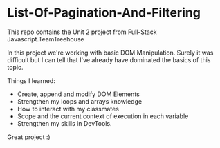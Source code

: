 # List-Of-Pagination-And-Filtering
This repo contains the Unit 2 project from Full-Stack Javascript.TeamTreehouse

In this project we're working with basic DOM Manipulation. Surely it was difficult
but I can tell that I've already have dominated the basics of this topic. 

Things I learned:

- Create, append and modify DOM Elements
- Strengthen my loops and arrays knowledge
- How to interact with my classmates
- Scope and the current context of execution in each variable
- Strengthen my skills in DevTools.


Great project :) 

